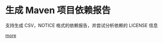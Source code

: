 # 生成 Maven 项目依赖报告

支持生成 CSV，NOTICE 格式的依赖报告，并尝试分析依赖的 LICENSE 信息

[more](https://coolbeevip.github.io/posts/maven-export-dependencies-analyse-license/)